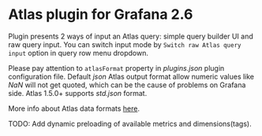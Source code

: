 Atlas plugin for Grafana 2.6
===============
Plugin presents 2 ways of input an Atlas query: simple query builder UI and raw query input. You can switch input mode by `Switch raw Atlas query input` option in query row menu dropdown.


Please pay attention to `atlasFormat` property in _plugins.json_ plugin configuration file. Default _json_ Atlas output format allow numeric values like _NaN_ will not get quoted, which can be the cause of problems on Grafana side. Atlas 1.5.0+ supports _std.json_ format. 

More info about Atlas data formats [here](https://github.com/Netflix/atlas/wiki/Output-Formats).

TODO: Add dynamic preloading of available metrics and dimensions(tags).

